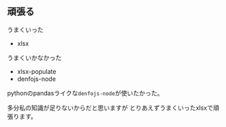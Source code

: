 ## 頑張る
うまくいった
- xlsx

うまくいかなかった
- xlsx-populate
- denfojs-node

pythonのpandasライクな`denfojs-node`が使いたかった。

多分私の知識が足りないからだと思いますが
とりあえずうまくいったxlsxで頑張ります。